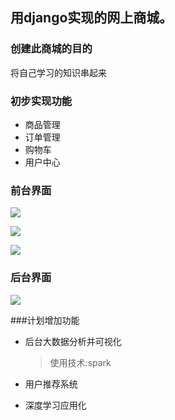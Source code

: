 
## 用django实现的网上商城。
### 创建此商城的目的
   将自己学习的知识串起来

### 初步实现功能
- 商品管理
- 订单管理
- 购物车
- 用户中心

### 前台界面

![](http://github.com/kyoyo/ecshop/raw/master/images/intro1.png)

![](http://github.com/kyoyo/ecshop/raw/master/images/intro2.png)

![](http://github.com/kyoyo/ecshop/raw/master/images/intro3.png)


### 后台界面

![](http://github.com/kyoyo/ecshop/raw/master/images/intro4.png)


###计划增加功能

- 后台大数据分析并可视化
  >使用技术:spark

- 用户推荐系统
- 深度学习应用化





